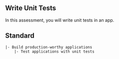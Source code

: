 ## Write Unit Tests

In this assessment, you will write unit tests in an app.

## Standard

```
|- Build production-worthy applications
    |- Test applications with unit tests
```
